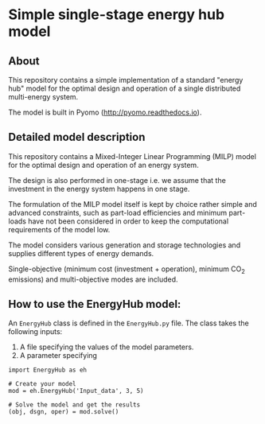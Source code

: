 # Simple single-stage energy hub model

## About

This repository contains a simple implementation of a standard "energy hub" model for the optimal design and operation of a single distributed multi-energy system.

The model is built in Pyomo (http://pyomo.readthedocs.io).

## Detailed model description

This repository contains a Mixed-Integer Linear Programming (MILP) model for the optimal design and operation of an energy system.

The design is also performed in one-stage i.e. we assume that the investment in the energy system happens in one stage.

The formulation of the MILP model itself is kept by choice rather simple and advanced constraints, such as part-load efficiencies and minimum part-loads have not been considered in order to keep the computational requirements of the model low.

The model considers various generation and storage technologies and supplies different types of energy demands.

Single-objective (minimum cost (investment + operation), minimum CO<sub>2</sub> emissions) and multi-objective modes are included.

## How to use the EnergyHub model:

An `EnergyHub` class is defined in the `EnergyHub.py` file. The class takes the following inputs:

1. A file specifying the values of the model parameters.
2. A parameter specifying 

```
import EnergyHub as eh

# Create your model
mod = eh.EnergyHub('Input_data', 3, 5)

# Solve the model and get the results
(obj, dsgn, oper) = mod.solve()
```
